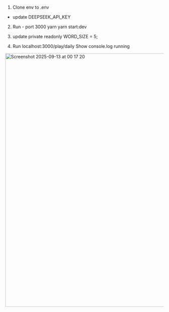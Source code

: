 1. Clone env to .env
- update DEEPSEEK_API_KEY

2. Run - port 3000
yarn
yarn start:dev

3. update 
private readonly WORD_SIZE = 5;

4. Run localhost:3000/play/daily
Show console.log running
<img width="749" height="806" alt="Screenshot 2025-09-13 at 00 17 20" src="https://github.com/user-attachments/assets/3303bfd1-a30e-44cb-b7ee-c0d3adac5f0c" />
